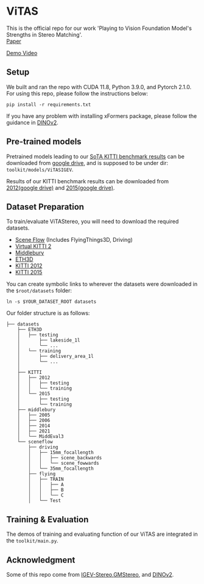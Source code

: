 # ViTAS
This is the official repo for our work 'Playing to Vision Foundation Model's Strengths in Stereo Matching'.  
[Paper](https://arxiv.org/abs/2404.06261)  

[Demo Video](https://www.youtube.com/watch?v=vL3xjHFYgP0)  

## Setup
We built and ran the repo with CUDA 11.8, Python 3.9.0, and Pytorch 2.1.0. For using this repo, please follow the instructions below:
```
pip install -r requirements.txt
```

If you have any problem with installing xFormers package, please follow the guidance in [DINOv2](https://github.com/facebookresearch/dinov2).

## Pre-trained models

Pretrained models leading to our [SoTA KITTI benchmark results](https://www.cvlibs.net/datasets/kitti/eval_stereo_flow.php?benchmark=stereo) can be downloaded from [google drive](https://drive.google.com/file/d/15hwxnvN53PhV3-7GGH0N_AM4XlD9DEsQ/view?usp=sharing), and is supposed to be under dir: `toolkit/models/ViTASIGEV`.

Results of our KITTI benchmark results can be downloaded from [2012(google drive)](https://drive.google.com/file/d/1HxZIrBZvYjt8g4NOXisj3TxkQmrjvQ66/view?usp=drive_link) and [2015(google drive)](https://drive.google.com/file/d/15jCzdIa_2gxF7LLoulsdY3vwRNwBB6_t/view?usp=drive_link).

## Dataset Preparation
To train/evaluate ViTAStereo, you will need to download the required datasets.

* [Scene Flow](https://lmb.informatik.uni-freiburg.de/resources/datasets/SceneFlowDatasets.en.html#:~:text=on%20Academic%20Torrents-,FlyingThings3D,-Driving) (Includes FlyingThings3D, Driving)
* [Virtual KITTI 2](https://europe.naverlabs.com/research/computer-vision/proxy-virtual-worlds-vkitti-2/)
* [Middlebury](https://vision.middlebury.edu/stereo/data/)
* [ETH3D](https://www.eth3d.net/datasets#low-res-two-view-test-data)
* [KITTI 2012](http://www.cvlibs.net/datasets/kitti/eval_stereo_flow.php?benchmark=stereo)
* [KITTI 2015](http://www.cvlibs.net/datasets/kitti/eval_scene_flow.php?benchmark=stereo)

You can create symbolic links to wherever the datasets were downloaded in the `$root/datasets` folder:

```shell
ln -s $YOUR_DATASET_ROOT datasets
```

Our folder structure is as follows:

```
├── datasets
    ├── ETH3D
    │   ├── testing
    │       ├── lakeside_1l
    │       └── ...
    │   └── training
    │       ├── delivery_area_1l
    │       └── ...
    │
    ├── KITTI
    │   ├── 2012
    │   │   ├── testing
    │   │   └── training
    │   └── 2015
    │       ├── testing
    │       └── training
    ├── middlebury
    │   ├── 2005
    │   ├── 2006
    │   ├── 2014
    │   ├── 2021
    │   └── MiddEval3
    └── sceneflow
        ├── driving
        │   ├── 15mm_focallength
        │   │   ├── scene_backwards
        │   │   └── scene_fowwards
        │   └── 35mm_focallength
        ├── flying
        │   ├── TRAIN
        │   │   ├── A
        │   │   ├── B
        │   │   └── C
        │   └── Test
```
## Training & Evaluation
The demos of training and evaluating function of our ViTAS  are integrated in the  `toolkit/main.py`. 

## Acknowledgment
Some of this repo come from [IGEV-Stereo](https://github.com/gangweiX/IGEV),[GMStereo](https://github.com/autonomousvision/unimatch), and [DINOv2](https://github.com/facebookresearch/dinov2).
